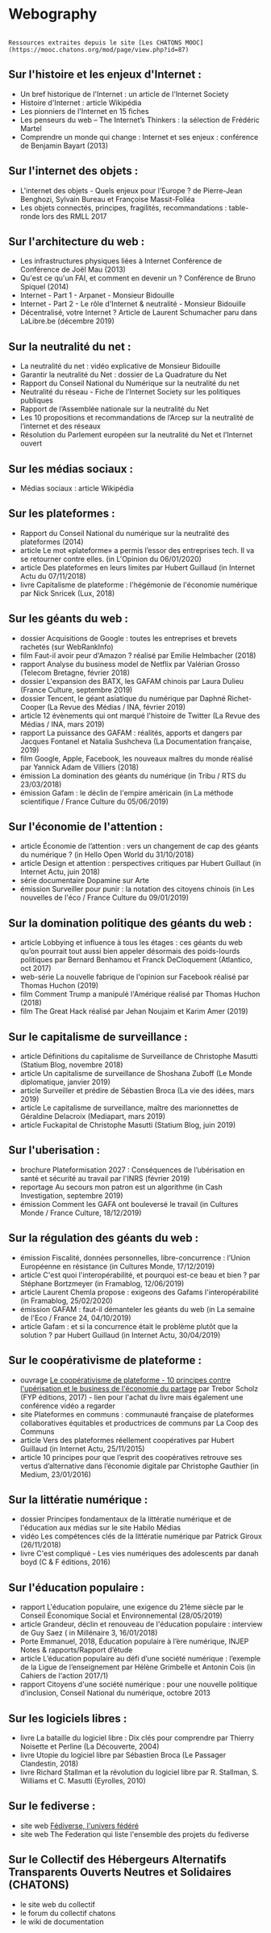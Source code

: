 # Webography

```{note}

Ressources extraites depuis le site [Les CHATONS MOOC](https://mooc.chatons.org/mod/page/view.php?id=87)

```

## Sur l'histoire et les enjeux d'Internet :

- Un bref historique de l'Internet : un article de l'Internet Society
- Histoire d'Internet : article Wikipédia
- Les pionniers de l'Internet en 15 fiches
- Les penseurs du web – The Internet’s Thinkers : la sélection de Frédéric Martel
- Comprendre un monde qui change : Internet et ses enjeux : conférence de Benjamin Bayart (2013)

## Sur l'internet des objets :

- L'internet des objets - Quels enjeux pour l'Europe ? de Pierre-Jean Benghozi, Sylvain Bureau et Françoise Massit-Folléa
- Les objets connectés, principes, fragilités, recommandations : table-ronde lors des RMLL 2017

## Sur l'architecture du web :

- Les infrastructures physiques liées à Internet Conférence de Conférence de Joël Mau (2013)
- Qu'est ce qu'un FAI, et comment en devenir un ? Conférence de Bruno Spiquel (2014)
- Internet - Part 1 - Arpanet - Monsieur Bidouille
- Internet - Part 2 - Le rôle d'Internet & neutralité - Monsieur Bidouille
- Décentralisé, votre Internet ? Article de Laurent Schumacher paru dans LaLibre.be (décembre 2019)

## Sur la neutralité du net :

- La neutralité du net : vidéo explicative de Monsieur Bidouille
- Garantir la neutralité du Net : dossier de La Quadrature du Net
- Rapport du Conseil National du Numérique sur la neutralité du net
- Neutralité du réseau - Fiche de l’Internet Society sur les politiques publiques
- Rapport de l’Assemblée nationale sur la neutralité du Net
- Les 10 propositions et recommandations de l’Arcep sur la neutralité de l’internet et des réseaux
- Résolution du Parlement européen sur la neutralité du Net et l’Internet ouvert

## Sur les médias sociaux :

- Médias sociaux : article Wikipédia

## Sur les plateformes :

- Rapport du Conseil National du numérique sur la neutralité des plateformes (2014)
- article Le mot «plateforme» a permis l’essor des entreprises tech. Il va se retourner contre elles. (in L'Opinion du 06/01/2020)
- article Des plateformes en leurs limites par Hubert Guillaud (in Internet Actu du 07/11/2018)
- livre Capitalisme de plateforme : l'hégémonie de l'économie numérique par Nick Snricek (Lux, 2018)

## Sur les géants du web :

- dossier Acquisitions de Google : toutes les entreprises et brevets rachetés (sur WebRankInfo)
- film Faut-il avoir peur d'Amazon ? réalisé par Emilie Helmbacher (2018)
- rapport Analyse du business model de Netflix par Valérian Grosso (Telecom Bretagne, février 2018)
- dossier L'expansion des BATX, les GAFAM chinois par Laura Dulieu (France Culture, septembre 2019)
- dossier Tencent, le géant asiatique du numérique par Daphné Richet-Cooper (La Revue des Médias / INA, février 2019)
- article 12 évènements qui ont marqué l'histoire de Twitter (La Revue des Médias / INA, mars 2019)
- rapport La puissance des GAFAM : réalités, apports et dangers par Jacques Fontanel et Natalia Sushcheva (La Documentation française, 2019)
- film Google, Apple, Facebook, les nouveaux maîtres du monde réalisé par Yannick Adam de Villiers (2018)
- émission La domination des géants du numérique  (in Tribu / RTS du 23/03/2018)
- émission Gafam : le déclin de l'empire américain (in La méthode scientifique / France Culture du 05/06/2019)

## Sur l'économie de l'attention :

- article Économie de l’attention : vers un changement de cap des géants du numérique ? (in Hello Open World du 31/10/2018)
- article Design et attention : perspectives critiques par Hubert Guillaut (in Internet Actu, juin 2018)
- série documentaire Dopamine sur Arte
- émission Surveiller pour punir : la notation des citoyens chinois  (in Les nouvelles de l'éco / France Culture du 09/01/2019)

## Sur la domination politique des géants du web :

- article Lobbying et influence à tous les étages : ces géants du web qu’on pourrait tout aussi bien appeler désormais des poids-lourds politiques par Bernard Benhamou et Franck DeCloquement (Atlantico, oct 2017)
- web-série La nouvelle fabrique de l'opinion sur Facebook réalisé par Thomas Huchon (2019)
- film Comment Trump a manipulé l'Amérique réalisé par Thomas Huchon (2018)
- film The Great Hack réalisé par Jehan Noujaim et Karim Amer (2019)

## Sur le capitalisme de surveillance :

- article Définitions du capitalisme de Surveillance de Christophe Masutti (Statium Blog, novembre 2018)
- article Un capitalisme de surveillance de Shoshana Zuboff (Le Monde diplomatique, janvier 2019)
- article Surveiller et prédire de Sébastien Broca (La vie des idées, mars 2019)
- article Le capitalisme de surveillance, maître des marionnettes de Géraldine Delacroix (Mediapart, mars 2019)
- article Fuckapital de Christophe Masutti (Statium Blog, juin 2019)

## Sur l'uberisation :

- brochure Plateformisation 2027 : Conséquences de l’ubérisation en santé et sécurité au travail par l'INRS (février 2019)
- reportage Au secours mon patron est un algorithme (in Cash Investigation, septembre 2019)
- émission Comment les GAFA ont bouleversé le travail (in Cultures Monde / France Culture, 18/12/2019)

## Sur la régulation des géants du web :

- émission Fiscalité, données personnelles, libre-concurrence : l’Union Européenne en résistance (in Cultures Monde, 17/12/2019)
- article C'est quoi l'interopérabilité, et pourquoi est-ce beau et bien ? par Stéphane Bortzmeyer (in Framablog, 12/06/2019)
- article Laurent Chemla propose : exigeons des Gafams l'interopérabilité (in Framablog, 25/02/2020)
- émission GAFAM : faut-il démanteler les géants du web (in La semaine de l'Eco / France 24, 04/10/2019)
- article Gafam : et si la concurrence était le problème plutôt que la solution ? par Hubert Guillaud (in Internet Actu, 30/04/2019)

## Sur le coopérativisme de plateforme :

- ouvrage [Le coopérativisme de plateforme - 10 principes contre l'upérisation et le business de l'économie du partage](https://boutique.fypeditions.com/products/le-cooperativisme-de-plateforme-10-principes-contre-luperisation-et-le-business-de-leconomie-du-partage) par Trebor Scholz (FYP éditions, 2017) - lien pour l'achat du livre mais également une conférence vidéo a regarder
- site Plateformes en communs : communauté française de plateformes collaboratives équitables et productrices de communs par La Coop des Communs
- article Vers des plateformes réellement coopératives par Hubert Guillaud (in Internet Actu, 25/11/2015)
- article 10 principes pour que l’esprit des coopératives retrouve ses vertus d’alternative dans l’économie digitale par Christophe Gauthier (in Medium, 23/01/2016)

## Sur la littératie numérique :

- dossier Principes fondamentaux de la littératie numérique et de l'éducation aux médias sur le site Habilo Médias
- vidéo Les compétences clés de la littératie numérique par Patrick Giroux (26/11/2018)
- livre C'est compliqué - Les vies numériques des adolescents par danah boyd (C & F éditions, 2016)

## Sur l'éducation populaire :

- rapport L'éducation populaire, une exigence du 21ème siècle par le Conseil Économique Social et Environnemental (28/05/2019)
- article Grandeur, déclin et renouveau de l'éducation populaire : interview de Guy Saez ( in Millénaire 3, 16/01/2018)
- Porte Emmanuel, 2018, Éducation populaire à l’ère numérique, INJEP Notes & rapports/Rapport d’étude
- article L’éducation populaire au défi d’une société numérique : l’exemple de la Ligue de l’enseignement par Hélène Grimbelle et Antonin Cois (in Cahiers de l'action 2017/1)
- rapport Citoyens d'une société numérique : pour une nouvelle politique d’inclusion, Conseil National du numérique, octobre 2013

## Sur les logiciels libres :

- livre La bataille du logiciel libre : Dix clés pour comprendre par Thierry Noisette et Perline (La Découverte, 2004)
- livre Utopie du logiciel libre par Sébastien Broca (Le Passager Clandestin, 2018)
- livre Richard Stallman et la révolution du logiciel libre par R. Stallman, S. Williams et C. Masutti (Eyrolles, 2010)

## Sur le fediverse :

- site web [Fédiverse, l'univers fédéré](https://joinfediverse.org/#accueil)
- site web The Federation qui liste l'ensemble des projets du fediverse

## Sur le Collectif des Hébergeurs Alternatifs Transparents Ouverts Neutres et Solidaires (CHATONS)

- le site web du collectif
- le forum du collectif chatons
- le wiki de documentation